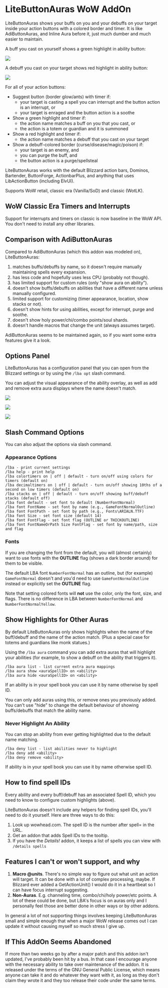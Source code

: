 # LiteButtonAuras WoW AddOn

LiteButtonAuras shows your buffs on you and your debuffs on your target inside your action buttons with a
colored border and timer. It is like AdiButtonAuras, and Inline Aura before it, just much dumber and much
easier to maintain.

A buff you cast on yourself shows a green highlight in ability button:

![](https://i.imgur.com/vsf97X0.png)

A debuff you cast on your target shows red highlight in ability button:

![](https://i.imgur.com/HmN2WR5.png)

For all of your action buttons:

- Suggest button (border glow/ants) with timer if:
    - your target is casting a spell you can interrupt and the button action is an interrupt, or
    - your target is enraged and the button action is a soothe
- Show a green highlight and timer if:
    - the action name matches a buff on you that you cast, or
    - the action is a totem or guardian and it is summoned
- Show a red highlight and timer if:
    - the action name matches a debuff that you cast on your target
- Show a debuff-colored border (curse/disease/magic/poison) if:
    - your target is an enemy, and
    - you can purge the buff, and
    - the button action is a purge/spellsteal

LiteButtonAuras works with the default Blizzard action bars, Dominos, Bartender, ButtonForge, ActionbarPlus, and anything that uses LibActionButton (including ElvUI).

Supports WoW retail, classic era (Vanilla/SoD) and classic (WotLK).

## WoW Classic Era Timers and Interrupts

Support for interrupts and timers on classic is now baseline in the WoW API. You don't need to install
any other libraries.

## Comparison with AdiButtonAuras

Compared to AdiButtonAuras (which this addon was modeled on), LiteButtonAuras:

1. matches buffs/debuffs by name, so it doesn't require manually maintaining spells every expansion.
1. has less code and hopefully uses less CPU (probably not though).
1. has limited support for custom rules (only "show aura on ability").
1. doesn't show buffs/debuffs on abilities that have a different name unless manually configured.
1. limited support for customizing (timer appearance, location, show stacks or not).
1. doesn't show hints for using abilities, except for interrupt, purge and soothe.
1. doesn't show holy power/chi/combo points/soul shards.
1. doesn't handle macros that change the unit (always assumes target).

AdiButtonAuras seems to be maintained again, so if you want some extra features give it a look.

## Options Panel

LiteButtonAuras has a configuration panel that you can open from the Blizzard settings or by using the `/lba opt` slash command.

You can adjust the visual appearance of the ability overlay, as well as add and remove extra aura displays where the name doesn't match.

![](https://i.imgur.com/a3kHH9l.png)

![](https://i.imgur.com/ne7YXhW.png)

![](https://i.imgur.com/8BvBY1l.png)

## Slash Command Options

You can also adjust the options via slash command.

### Appearance Options

```
/lba - print current settings
/lba help - print help
/lba colortimers on | off | default - turn on/off using colors for timers (default on)
/lba decimaltimers on | off | default - turn on/off showing 10ths of a second on low timers (default on)
/lba stacks on | off | default - turn on/off showing buff/debuff stacks (default off)
/lba font default - set font to default (NumberFontNormal)
/lba font FontName - set font by name (e.g., GameFontNormalOutline)
/lba font FontPath - set font by path (e.g., Fonts\ARIALN.TTF)
/lba font Size - set font size (default 14)
/lba font FontFlag - set font flag (OUTLINE or THICKOUTLINE)
/lba font FontNameOrPath Size FontFlag - set font by name/path, size and flag
```

### Fonts

If you are changing the font from the default, you will (almost certainly) want to use
fonts with the __OUTLINE__ flag (shows a dark border around) for them to be visible.

The default LBA font `NumberFontNormal` has an outline, but (for example)
`GameFontNormal` doesn't and you'd need to use `GameFontNormalOutline`
instead or explicitly set the __OUTLINE__ flag.

Note that setting colored fonts will __not__ use the color, only the font, size,
and flags. There is no difference in LBA between `NumberFontNormal` and `NumberFontNormalYellow`.

## Show Highlights for Other Auras

By default LiteButtonAuras only shows highlights when the name of the buff/debuff and the name of
the action match. (Plus a special case for totems and guardians like monk statues.)

Using the `/lba aura` command you can add extra auras that will highlight your abilities (for
example, to show a debuff on the ability that triggers it).

```
/lba aura list - list current extra aura mappings
/lba aura show <auraSpellID> on <ability>
/lba aura hide <auraSpellID> on <ability>
```

If an ability is in your spell book you can use it by name otherwise by spell ID.

You can only add auras using this, or remove ones you previously added. You can't use "hide" to
change the default behaviour of showing buffs/debuffs that match the ability name.

### Never Highlight An Ability

You can stop an ability from ever getting highlighted due to the default name matching.

```
/lba deny list - list abilities never to highlight
/lba deny add <ability>
/lba deny remove <ability>
```

If ability is in your spell book you can use it by name otherwise spell ID.

## How to find spell IDs

Every ability and every buff/debuff has an associated Spell ID, which you need to know to
configure custom highlights (above).

LiteButtonAuras doesn't include any helpers for finding spell IDs, you'll need to do it
yourself. Here are three ways to do this:

1. Look up wowhead.com. The spell ID is the number after spell= in the URL.
1. Get an addon that adds Spell IDs to the tooltip.
1. If you have the _Details!_ addon, it keeps a list of spells you can view with `/details spells`

## Features I can't or won't support, and why

1. __Macro @units__. There's no simple way to figure out what unit an action will target.
   It can be done with a lot of complex processing, maybe. If Blizzard ever added a
   GetActionUnit() I would do it in a heartbeat so I can have focus interrupt suggesting.
1. __Non-Auras__. E.g. channeling time, combo/chi/holy power/etc points. A lot of these
   could be done, but LBA's focus is on auras only and I personally feel those are better
   done in other ways or by other addons.

In general a lot of not supporting things involves keeping LiteButtonAuras small and
simple enough that when a major WoW release comes out I can update it without causing
myself so much stress I give up.

##  If This AddOn Seems Abandoned

If more than two weeks go by after a major patch and this addon isn't updated, I've probably been
hit by a bus. In that case I encourage anyone with the necessary ability to take over maintenance of
the addon. It is released under the terms of the GNU General Public License, which means anyone can
take it and do whatever they want with it, as long as they don't claim they wrote it and they too
release their code under the same terms.
